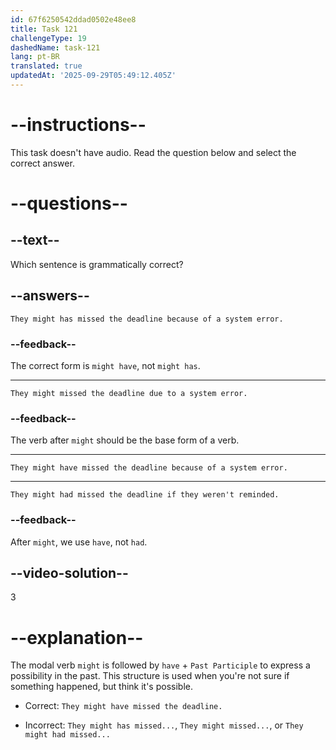 ```yaml
---
id: 67f6250542ddad0502e48ee8
title: Task 121
challengeType: 19
dashedName: task-121
lang: pt-BR
translated: true
updatedAt: '2025-09-29T05:49:12.405Z'
---
```


# --instructions--

This task doesn't have audio. Read the question below and select the correct answer.

# --questions--

## --text--

Which sentence is grammatically correct?

## --answers--

`They might has missed the deadline because of a system error.`

### --feedback--

The correct form is `might have`, not `might has`.

---

`They might missed the deadline due to a system error.`

### --feedback--

The verb after `might` should be the base form of a verb.

---

`They might have missed the deadline because of a system error.`

---

`They might had missed the deadline if they weren't reminded.`

### --feedback--

After `might`, we use `have`, not `had`.

## --video-solution--

3

# --explanation--

The modal verb `might` is followed by `have` + `Past Participle` to express a possibility in the past. This structure is used when you're not sure if something happened, but think it's possible.

- Correct: `They might have missed the deadline.`

- Incorrect: `They might has missed...`, `They might missed...`, or `They might had missed...`
